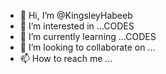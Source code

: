 - 👋 Hi, I’m @KingsleyHabeeb
- 👀 I’m interested in ...CODES
- 🌱 I’m currently learning ...CODES
- 💞️ I’m looking to collaborate on ...
- 📫 How to reach me ...

<!---
KingsleyHabeeb/KingsleyHabeeb is a ✨ special ✨ repository because its `README.md` (this file) appears on your GitHub profile.
You can click the Preview link to take a look at your changes.
--->
